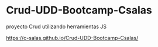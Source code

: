 # Crud-UDD-Bootcamp-Csalas

proyecto Crud utilizando herramientas JS 


https://c-salas.github.io/Crud-UDD-Bootcamp-Csalas/
